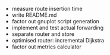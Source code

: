 - measure route insertion time
- write README.md
- factor out gnuplot script generation
- implement and test actual forwarding
- separate router and store
- optimised router: incremental Dijkstra
- factor out metrics calculator